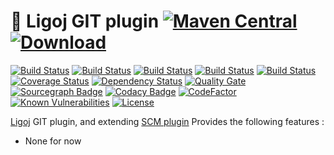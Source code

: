 # :link: Ligoj GIT plugin [![Maven Central](https://maven-badges.herokuapp.com/maven-central/org.ligoj.plugin/plugin-scm-git/badge.svg)](https://maven-badges.herokuapp.com/maven-central/org.ligoj.plugin/plugin-scm-git) [![Download](https://api.bintray.com/packages/ligoj/maven-repo/plugin-scm-git/images/download.svg) ](https://bintray.com/ligoj/maven-repo/plugin-scm-git/_latestVersion)

[![Build Status](https://travis-ci.org/ligoj/plugin-scm-git.svg?branch=master)](https://travis-ci.org/ligoj/plugin-scm-git)
[![Build Status](https://circleci.com/gh/ligoj/plugin-scm-git.svg?style=svg)](https://circleci.com/gh/ligoj/plugin-scm-git)
[![Build Status](https://codeship.com/projects/a000cf40-0032-0135-b01e-4ad94b484645/status?branch=master)](https://codeship.com/projects/212491)
[![Build Status](https://semaphoreci.com/api/v1/ligoj/plugin-scm-git/branches/master/shields_badge.svg)](https://semaphoreci.com/ligoj/plugin-scm-git)
[![Build Status](https://ci.appveyor.com/api/projects/status/od4nfwlbgqjn5i1j/branch/master?svg=true)](https://ci.appveyor.com/project/ligoj/plugin-scm-git/branch/master)
[![Coverage Status](https://coveralls.io/repos/github/ligoj/plugin-scm-git/badge.svg?branch=master)](https://coveralls.io/github/ligoj/plugin-scm-git?branch=master)
[![Dependency Status](https://www.versioneye.com/user/projects/58caeda8dcaf9e0041b5b978/badge.svg?style=flat)](https://www.versioneye.com/user/projects/58caeda8dcaf9e0041b5b978)
[![Quality Gate](https://sonarcloud.io/api/badges/gate?key=org.ligoj.plugin:plugin-scm-git)](https://sonarcloud.io/dashboard/index/org.ligoj.plugin:plugin-scm-git)
[![Sourcegraph Badge](https://sourcegraph.com/github.com/ligoj/plugin-scm-git/-/badge.svg)](https://sourcegraph.com/github.com/ligoj/plugin-scm-git?badge)
[![Codacy Badge](https://api.codacy.com/project/badge/Grade/8e23da67383f41988e181e4cc8a873fa)](https://www.codacy.com/app/ligoj/plugin-scm-git?utm_source=github.com&amp;utm_medium=referral&amp;utm_content=ligoj/plugin-scm-git&amp;utm_campaign=Badge_Grade)
[![CodeFactor](https://www.codefactor.io/repository/github/ligoj/plugin-scm-git/badge)](https://www.codefactor.io/repository/github/ligoj/plugin-scm-git)
[![Known Vulnerabilities](https://snyk.io/test/github/ligoj/plugin-scm-git/badge.svg)](https://snyk.io/test/github/ligoj/plugin-scm-git)
[![License](http://img.shields.io/:license-mit-blue.svg)](http://gus.mit-license.org/)

[Ligoj](https://github.com/ligoj/ligoj) GIT plugin, and extending [SCM plugin](https://github.com/ligoj/plugin-scm)
Provides the following features :
- None for now
